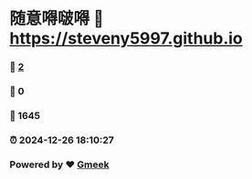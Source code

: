 # 随意嘚啵嘚 :link: https://steveny5997.github.io 
### :page_facing_up: [2](https://steveny5997.github.io/tag.html) 
### :speech_balloon: 0 
### :hibiscus: 1645 
### :alarm_clock: 2024-12-26 18:10:27 
### Powered by :heart: [Gmeek](https://github.com/Meekdai/Gmeek)
